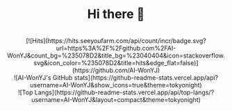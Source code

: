 <div align="center">
  <h1>Hi there 👋</h1>
  <br>
  [![Hits](https://hits.seeyoufarm.com/api/count/incr/badge.svg?url=https%3A%2F%2Fgithub.com%2FAI-WonYJ&count_bg=%235078D2&title_bg=%23040404&icon=stackoverflow.svg&icon_color=%235078D2&title=hits&edge_flat=false)](https://github.com/AI-WonYJ)
<br>
![AI-WonYJ's GitHub stats](https://github-readme-stats.vercel.app/api?username=AI-WonYJ&show_icons=true&theme=tokyonight) 
<br>
![Top Langs](https://github-readme-stats.vercel.app/api/top-langs/?username=AI-WonYJ&layout=compact&theme=tokyonight)
  
</div>


<!--
**AI-WonYJ/AI-WonYJ** is a ✨ _special_ ✨ repository because its `README.md` (this file) appears on your GitHub profile.

Here are some ideas to get you started:

- 🔭 I’m currently working on ...
- 🌱 I’m currently learning ...
- 👯 I’m looking to collaborate on ...
- 🤔 I’m looking for help with ...
- 💬 Ask me about ...
- 📫 How to reach me: ...
- 😄 Pronouns: ...
- ⚡ Fun fact: ...
-->
